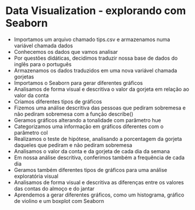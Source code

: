 # Data Visualization - explorando com Seaborn

- Importamos um arquivo chamado tips.csv e armazenamos numa variável chamada dados
- Conhecemos os dados que vamos analisar
- Por questões didáticas, decidimos traduzir nossa base de dados do inglês para o português
- Armazenamos os dados traduzidos em uma nova variável chamada gorjetas
- Importamos o Seaborn para gerar diferentes gráficos
- Analisamos de forma visual e descritiva o valor da gorjeta em relação ao valor da conta
- Criamos diferentes tipos de gráficos
- Fizemos uma análise descritiva das pessoas que pediram sobremesa e não pediram sobremesa com a função describe()
- Geramos gráficos alterando a tonalidade com parâmetro hue
- Categorizamos uma informação em gráficos diferentes com o parâmetro col
- Realizamos o teste de hipótese, analisando a porcentagem da gorjeta daqueles que pediram e não pediram sobremesa
- Analisamos o valor da conta e da gorjeta de cada dia da semana
- Em nossa análise descritiva, conferimos também a frequência de cada dia
- Geramos também diferentes tipos de gráficos para uma análise exploratória visual
- Analisamos de forma visual e descritiva as diferenças entre os valores das contas do almoço e do jantar
- Aprendemos a gerar diferentes gráficos, como um histograma, gráfico de violino e um boxplot com Seaborn


